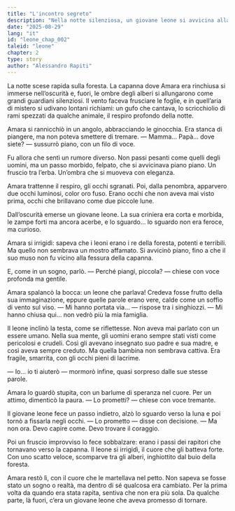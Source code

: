 ```yaml
---
title: "L'incontro segreto"
description: "Nella notte silenziosa, un giovane leone si avvicina alla bambina. Tra paura e meraviglia nasce una promessa: la promessa di un aiuto che ancora non sa come mantenere."
date: "2025-08-29"
lang: "it"
id: "leone_chap_002"
taleid: "leone"
chapter: 2
type: story
author: "Alessandro Rapiti"
---
```


La notte scese rapida sulla foresta.
La capanna dove Amara era rinchiusa si immerse nell’oscurità e, fuori, le ombre degli alberi si allungarono come grandi guardiani silenziosi. Il vento faceva frusciare le foglie, e in quell’aria di mistero si udivano lontani richiami: un gufo che cantava, lo scricchiolio di rami spezzati da qualche animale, il respiro profondo della notte.

Amara si rannicchiò in un angolo, abbracciando le ginocchia. Era stanca di piangere, ma non poteva smettere di tremare.
— Mamma… Papà… dove siete? — sussurrò piano, con un filo di voce.

Fu allora che sentì un rumore diverso. Non passi pesanti come quelli degli uomini, ma un passo morbido, felpato, che si avvicinava piano piano.
Un fruscio tra l’erba.
Un’ombra che si muoveva con eleganza.

Amara trattenne il respiro, gli occhi sgranati. Poi, dalla penombra, apparvero due occhi luminosi, color oro fuso. Erano occhi che non aveva mai visto prima, occhi che brillavano come due piccole lune.

Dall’oscurità emerse un giovane leone. La sua criniera era corta e morbida, le zampe forti ma ancora acerbe, e lo sguardo… lo sguardo non era feroce, ma curioso.

Amara si irrigidì: sapeva che i leoni erano i re della foresta, potenti e terribili. Ma quello non sembrava un mostro affamato. Si avvicinò piano, fino a che il suo muso non fu vicino alla fessura della capanna.

E, come in un sogno, parlò.
— Perché piangi, piccola? — chiese con voce profonda ma gentile.

Amara spalancò la bocca: un leone che parlava! Credeva fosse frutto della sua immaginazione, eppure quelle parole erano vere, calde come un soffio di vento sul viso.
— Mi hanno portata via… — rispose tra i singhiozzi. — Mi hanno chiusa qui… non vedrò più la mia famiglia.

Il leone inclinò la testa, come se riflettesse. Non aveva mai parlato con un essere umano. Nella sua mente, gli uomini erano sempre stati visti come pericolosi e crudeli. Così gli avevano insegnato suo padre e sua madre, e così aveva sempre creduto. Ma quella bambina non sembrava cattiva. Era fragile, smarrita, con gli occhi pieni di lacrime.

— Io… io ti aiuterò — mormorò infine, quasi sorpreso dalle sue stesse parole.

Amara lo guardò stupita, con un barlume di speranza nel cuore. Per un attimo, dimenticò la paura.
— Lo prometti? — chiese con voce tremante.

Il giovane leone fece un passo indietro, alzò lo sguardo verso la luna e poi tornò a fissarla negli occhi.
— Lo prometto — disse con decisione. — Ma non ora. Devo capire come. Devo trovare il coraggio.

Poi un fruscio improvviso lo fece sobbalzare: erano i passi dei rapitori che tornavano verso la capanna.
Il leone si irrigidì, il cuore che gli batteva forte. Con uno scatto veloce, scomparve tra gli alberi, inghiottito dal buio della foresta.

Amara restò lì, con il cuore che le martellava nel petto. Non sapeva se fosse stato un sogno o realtà, ma dentro di sé qualcosa era cambiato. Per la prima volta da quando era stata rapita, sentiva che non era più sola.
Da qualche parte, là fuori, c’era un giovane leone che aveva promesso di tornare.